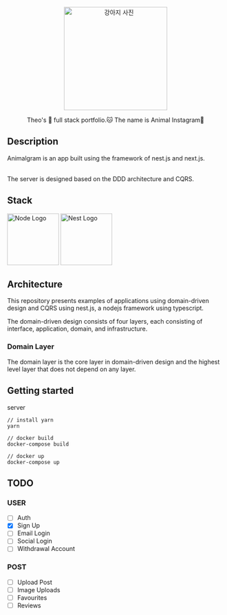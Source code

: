 <p align="center">
  <a href="/" target="blank"><img src="https://cdnweb01.wikitree.co.kr/webdata/editor/202103/02/img_20210302105652_f4642f08.webp" width="240" alt="강아지 사진" /></a>
</p>

<p align="center">Theo's 🐶 full stack portfolio.🐱 The name is Animal Instagram🐯
</p>

## Description

Animalgram is an app built using the framework of nest.js and next.js.

<br/>
The server is designed based on the DDD architecture and CQRS.

## Stack

<img src="https://github.com/tomchen/stack-icons/blob/master/logos/nodejs.svg" width="120" alt="Node Logo">
<img src="https://github.com/tomchen/stack-icons/blob/master/logos/nestjs.svg" width="120" alt="Nest Logo">

## Architecture

This repository presents examples of applications using domain-driven design and CQRS using nest.js, a nodejs framework using typescript.

The domain-driven design consists of four layers, each consisting of interface, application, domain, and infrastructure.

### Domain Layer

The domain layer is the core layer in domain-driven design and the highest level layer that does not depend on any layer.

## Getting started

server

```
// install yarn
yarn

// docker build
docker-compose build

// docker up
docker-compose up
```

<!-- web

```

``` -->

## TODO

### USER

- [ ] Auth
- [x] Sign Up
- [ ] Email Login
- [ ] Social Login
- [ ] Withdrawal Account

### POST

- [ ] Upload Post
- [ ] Image Uploads
- [ ] Favourites
- [ ] Reviews
